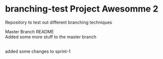 # branching-test Project Awesomme 2
Repository to test out different branching techniques


Master Branch README <br>
Added some more stuff to the master branch

<br>
added some changes to sprint-1